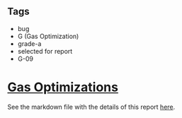## Tags

- bug
- G (Gas Optimization)
- grade-a
- selected for report
- G-09

# [Gas Optimizations](https://github.com/code-423n4/2022-12-prepo-findings/issues/96) 

See the markdown file with the details of this report [here](https://github.com/code-423n4/2022-12-prepo-findings/blob/main/data/ReyAdmirado-G.md).